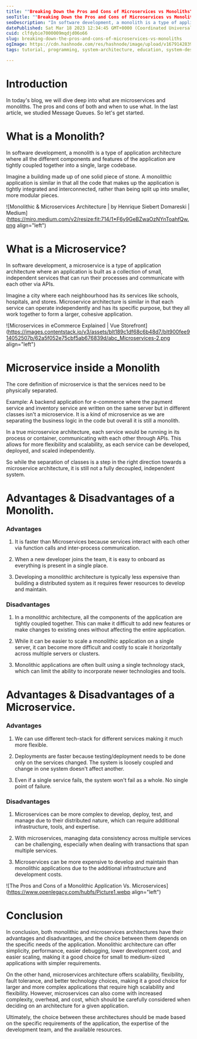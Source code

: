 ```yaml
---
title: ""Breaking Down the Pros and Cons of Microservices vs Monoliths""
seoTitle: ""Breaking Down the Pros and Cons of Microservices vs Monoliths""
seoDescription: "In software development, a monolith is a type of application architecture where all the different components and features of the application are tightly"
datePublished: Sat Mar 18 2023 12:34:45 GMT+0000 (Coordinated Universal Time)
cuid: clfdybie7000009mqdjd06o66
slug: breaking-down-the-pros-and-cons-of-microservices-vs-monoliths
ogImage: https://cdn.hashnode.com/res/hashnode/image/upload/v1679142839058/af1571fd-c3b7-48c6-8858-1c97171a429b.png
tags: tutorial, programming, system-architecture, education, system-design

---
```


# Introduction

In today's blog, we will dive deep into what are microservices and monoliths. The pros and cons of both and when to use what. In the last article, we studied Message Queues. So let's get started.

# What is a Monolith?

In software development, a monolith is a type of application architecture where all the different components and features of the application are tightly coupled together into a single, large codebase.

Imagine a building made up of one solid piece of stone. A monolithic application is similar in that all the code that makes up the application is tightly integrated and interconnected, rather than being split up into smaller, more modular pieces.

![Monolithic & Microservices Architecture | by Henrique Siebert Domareski |  Medium](https://miro.medium.com/v2/resize:fit:714/1*F6y9GeBZwaOzNYnToahfQw.png align="left")

# What is a Microservice?

In software development, a microservice is a type of application architecture where an application is built as a collection of small, independent services that can run their processes and communicate with each other via APIs.

Imagine a city where each neighbourhood has its services like schools, hospitals, and stores. Microservice architecture is similar in that each service can operate independently and has its specific purpose, but they all work together to form a larger, cohesive application.

![Microservices in eCommerce Explained | Vue Storefront](https://images.contentstack.io/v3/assets/blt189c1df68c6b48d7/blt900fee914052507b/62a5f052e75cbf5ab676839d/abc_Microservices-2.png align="left")

# Microservice inside a Monolith

The core definition of microservice is that the services need to be physically separated.

Example: A backend application for e-commerce where the payment service and inventory service are written on the same server but in different classes isn't a microservice. It is a kind of microservice as we are separating the business logic in the code but overall it is still a monolith.

In a true microservice architecture, each service would be running in its process or container, communicating with each other through APIs. This allows for more flexibility and scalability, as each service can be developed, deployed, and scaled independently.

So while the separation of classes is a step in the right direction towards a microservice architecture, it is still not a fully decoupled, independent system.

# Advantages & Disadvantages of a Monolith.

### Advantages

1. It is faster than Microservices because services interact with each other via function calls and inter-process communication.
    
2. When a new developer joins the team, it is easy to onboard as everything is present in a single place.
    
3. Developing a monolithic architecture is typically less expensive than building a distributed system as it requires fewer resources to develop and maintain.
    

### Disadvantages

1. In a monolithic architecture, all the components of the application are tightly coupled together. This can make it difficult to add new features or make changes to existing ones without affecting the entire application.
    
2. While it can be easier to scale a monolithic application on a single server, it can become more difficult and costly to scale it horizontally across multiple servers or clusters.
    
3. Monolithic applications are often built using a single technology stack, which can limit the ability to incorporate newer technologies and tools.
    

# Advantages & Disadvantages of a Microservice.

### Advantages

1. We can use different tech-stack for different services making it much more flexible.
    
2. Deployments are faster because testing/deployment needs to be done only on the services changed. The system is loosely coupled and change in one system doesn't affect another.
    
3. Even if a single service fails, the system won't fail as a whole. No single point of failure.
    

### Disadvantages

1. Microservices can be more complex to develop, deploy, test, and manage due to their distributed nature, which can require additional infrastructure, tools, and expertise.
    
2. With microservices, managing data consistency across multiple services can be challenging, especially when dealing with transactions that span multiple services.
    
3. Microservices can be more expensive to develop and maintain than monolithic applications due to the additional infrastructure and development costs.
    

![The Pros and Cons of a Monolithic Application Vs. Microservices](https://www.openlegacy.com/hubfs/Picture1.webp align="left")

# Conclusion

In conclusion, both monolithic and microservices architectures have their advantages and disadvantages, and the choice between them depends on the specific needs of the application. Monolithic architecture can offer simplicity, performance, easier debugging, lower development cost, and easier scaling, making it a good choice for small to medium-sized applications with simpler requirements.

On the other hand, microservices architecture offers scalability, flexibility, fault tolerance, and better technology choices, making it a good choice for larger and more complex applications that require high scalability and flexibility. However, microservices can also come with increased complexity, overhead, and cost, which should be carefully considered when deciding on an architecture for a given application.

Ultimately, the choice between these architectures should be made based on the specific requirements of the application, the expertise of the development team, and the available resources.